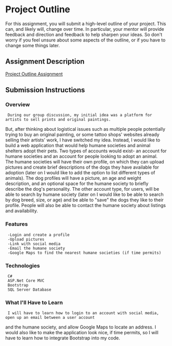 # Project Outline
For this assignment, you will submit a high-level outline of your project. This can, and likely will, change over time. In particular, your mentor will provide feedback and direction and feedback to help sharpen your ideas. So don't worry if you feel unsure about some aspects of the outline, or if you have to change some things later.

## Assignment Description
[Project Outline Assignment](https://education.launchcode.org/liftoff/assignments/project-outline/)

## Submission Instructions

### Overview
     During our group discussion, my initial idea was a platform for artists to sell prints and original paintings.
But, after thinking about logistical issues such as multiple people potentially trying to buy an original painting,
or some tattoo shops' websites already selling their artists' work, I have switched my idea.
     Instead, I would like to build a web application that would help humane societies and animal shelters adopt their pets.
Two types of accounts would exist- an account for humane societies and an account for people looking to adopt an animal.
The humane societies will have their own profile, on which they can upload pictures and create brief descriptions
of the dogs they have available for adoption (later on I would like to add the option to list different types of animals).
The dog profiles will have a picture, an age and weight description, and an optional space for the humane society to
briefly describe the dog's personality.
     The other account type, for users, will be able to search by humane society (later on I would like to be able to
search by dog breed, size, or age) and be able to "save" the dogs they like to their profile.
     People will also be able to contact the humane society about listings and availability.

### Features
     -Login and create a profile
	 -Upload pictures
	 -Link with social media
	 -Email the humane society
	 -Google Maps to find the nearest humane societies (if time permits)

### Technologies
     C#
	 ASP.Net Core MVC
	 Bootstrap
	 SQL Server Database

### What I'll Have to Learn
     I will have to learn how to login to an account with social media, open up an email between a user account
and the humane society, and allow Google Maps to locate an address. 
     I would also like to make the application look nice, if time permits, so I will have to learn how to integrate
Bootstrap into my code.
